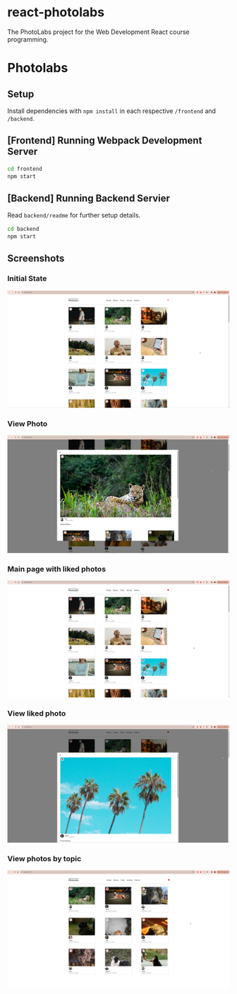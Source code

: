 # react-photolabs
The PhotoLabs project for the Web Development React course programming.

# Photolabs

## Setup

Install dependencies with `npm install` in each respective `/frontend` and `/backend`.

## [Frontend] Running Webpack Development Server

```sh
cd frontend
npm start
```

## [Backend] Running Backend Servier

Read `backend/readme` for further setup details.

```sh
cd backend
npm start
```

## Screenshots
### Initial State
!["Initial State"](https://github.com/c22quiambao/photolabs/blob/main/docs/main-page-on-load.jpg.png?raw=true)
### View Photo
!["View Photo"](https://github.com/c22quiambao/photolabs/blob/main/docs/selected-photo-not-liked.jpg.png?raw=true)
### Main page with liked photos
!["Main page with liked photos"](https://github.com/c22quiambao/photolabs/blob/main/docs/main-page-with-liked-photos.jpg.png?raw=true)
### View liked photo
!["View liked photo"](https://github.com/c22quiambao/photolabs/blob/main/docs/selected-photo-liked.jpg.png?raw=true)
### View photos by topic
!["View photos by topic"](https://github.com/c22quiambao/photolabs/blob/main/docs/photos-by-topic.jpg.png?raw=true)

